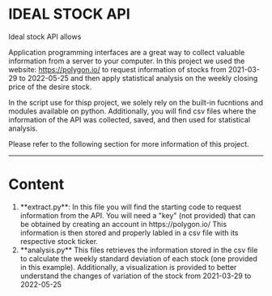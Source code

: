 # IDEAL STOCK API 

Ideal stock API allows 

Application programming interfaces are a great way to collect valuable information from a server to your computer. In this project we used the website: https://polygon.io/ to request information of stocks from 2021-03-29 to 2022-05-25 and then apply statistical analysis on the weekly closing price of the desire stock.

In the script use for thisp project, we solely rely on the built-in fucntions and modules available on python. Additionally, you will find csv files where the information of the API was collected, saved, and then used for statistical analysis. 

Please refer to the following section for more information of this project. 

<hr>

# Content
<ol>
<li>**extract.py**:<a href="https://github.com/Bingbong0201/Ideal-stock-API/blob/main/extract.py"></a>
In this file you will find the starting code to request information from the API. You will need a "key" (not provided) that can be obtained by creating an account in https://polygon.io/
This information is then stored and properly labled in a csv file with its respective stock ticker. 
</li>
<li>**analysis.py**<a href="https://github.com/Bingbong0201/Ideal-stock-API/blob/main/analysis.py"></a>
This files retrieves the information stored in the csv file to calculate the weekly standard deviation of each stock (one provided in this example). Additionally, a visualization is provided to better understand the changes of variation of the stock from 2021-03-29 to 2022-05-25
</li>
